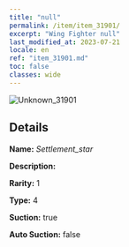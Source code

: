 ```yaml
---
title: "null"
permalink: /item/item_31901/
excerpt: "Wing Fighter null"
last_modified_at: 2023-07-21
locale: en
ref: "item_31901.md"
toc: false
classes: wide
---
```



 ![Unknown_31901](/images/item/Settlement_star_p.png)



## Details

 **Name:** *Settlement_star* 

 **Description:** 

 **Rarity:** 1 

 **Type:** 4 

 **Suction:** true 

 **Auto Suction:** false 


